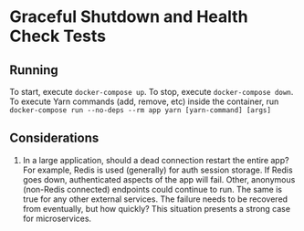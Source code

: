 # Graceful Shutdown and Health Check Tests

## Running
To start, execute `docker-compose up`. To stop, execute `docker-compose down`. To execute Yarn commands (add, remove, etc) inside the container, run `docker-compose run --no-deps --rm app yarn [yarn-command] [args]`

## Considerations
1. In a large application, should a dead connection restart the entire app? For example, Redis is used (generally) for auth session storage. If Redis goes down, authenticated aspects of the app will fail. Other, anonymous (non-Redis connected) endpoints could continue to run. The same is true for any other external services. The failure needs to be recovered from eventually, but how quickly? This situation presents a strong case for microservices.
